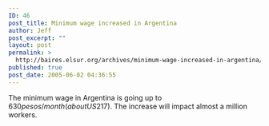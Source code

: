 ```yaml
---
ID: 46
post_title: Minimum wage increased in Argentina
author: Jeff
post_excerpt: ""
layout: post
permalink: >
  http://baires.elsur.org/archives/minimum-wage-increased-in-argentina/
published: true
post_date: 2005-06-02 04:36:55
---
```

The minimum wage in Argentina is going up to $630 pesos/month (about US$217). The increase will impact almost a million workers.